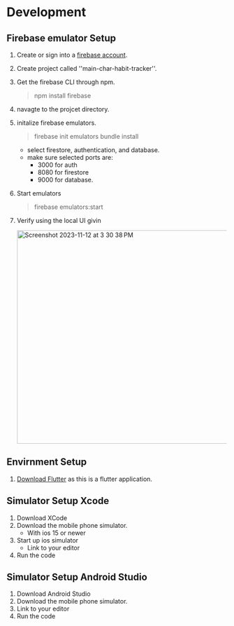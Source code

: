# Development 

## Firebase emulator Setup
1. Create or sign into a [firebase account](https://firebase.google.com/).
2.  Create project called ''main-char-habit-tracker''.
3. Get the firebase CLI through npm.
    > npm install firebase
4. navagte to the projcet directory.
5. initalize firebase emulators.
    > firebase init emulators bundle install
    - select firestore, authentication, and database.
    - make sure selected ports are:
        - 3000 for auth 
        - 8080 for firestore
        - 9000 for database.
6.  Start emulators 
    > firebase emulators:start
7. Verify using the local UI givin

    <img width="487" alt="Screenshot 2023-11-12 at 3 30 38 PM" src="https://github.com/joeygarberick/MainCharacterHabitTracker/assets/112219906/48b98a56-8dad-4443-b14d-bd5516730f10">


## Envirnment Setup
1. [Download Flutter](https://docs.flutter.dev/get-started/install) as this is a flutter application.

## Simulator Setup Xcode
1. Download XCode
2. Download the mobile phone simulator.
    - With ios 15 or newer 
3. Start up ios simulator
    - Link to your editor
4. Run the code

## Simulator Setup Android Studio
1. Download Android Studio
2. Download the mobile phone simulator.
4. Link to your editor
4. Run the code
